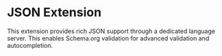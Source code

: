 # JSON Extension

This extension provides rich JSON support through a dedicated language server. This enables Schema.org validation for advanced validation and autocompletion.
